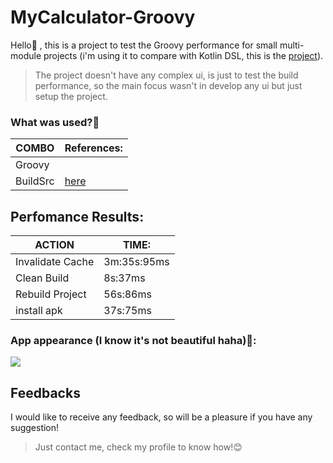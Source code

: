 # MyCalculator-Groovy
Hello🥸 , this is a project to test the Groovy performance for small multi-module projects (i'm using it to compare with Kotlin DSL, this is the [project](https://github.com/PabloProta/MyCalculator-KTS)).

> The project doesn't have any complex ui, is just to test the build performance,
so the main focus wasn't in develop any ui but just setup the project.

### What was used?🤔 
COMBO  | References:
--------- | ---------
Groovy | 
BuildSrc | [here](https://docs.gradle.org/current/userguide/organizing_gradle_projects.html)


## Perfomance Results: 

ACTION  | TIME:
--------- | ---------
Invalidate Cache | 3m:35s:95ms
Clean Build | 8s:37ms
Rebuild Project | 56s:86ms
install apk | 37s:75ms

### App appearance (I know it's not beautiful haha)🤡:

![](https://i.imgur.com/47mQjsR.png)

## Feedbacks

I would like to receive any feedback, so will be a pleasure if you have any suggestion!
> Just contact me, check my profile to know how!😊
